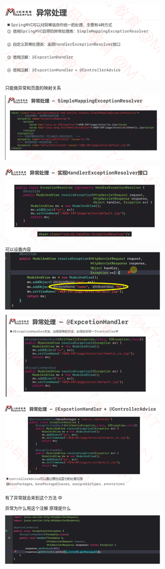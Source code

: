 ![image-20230105081210530](https://raw.githubusercontent.com/Eat-garlic/picture/master/images20230105081210.png)







只能做异常和页面的映射关系



![image-20230105081744436](https://raw.githubusercontent.com/Eat-garlic/picture/master/images20230105081744.png)





![image-20230105081807190](https://raw.githubusercontent.com/Eat-garlic/picture/master/images20230105081807.png)

可以设置内容![image-20230105082930349](https://raw.githubusercontent.com/Eat-garlic/picture/master/images20230105082930.png)





























![image-20230105081845207](https://raw.githubusercontent.com/Eat-garlic/picture/master/images20230105081845.png)



















![image-20230105081913271](https://raw.githubusercontent.com/Eat-garlic/picture/master/images20230105081913.png)

有了异常就会来到这个方法 中











异常为什么用这个注解   原理是什么 



![image-20230103160506605](https://raw.githubusercontent.com/Eat-garlic/picture/master/images20230103160506.png)